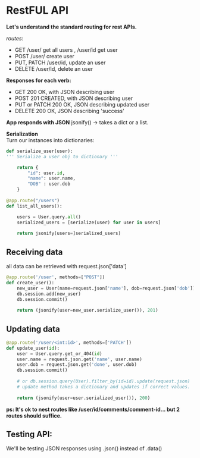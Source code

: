 # RestFUL API

**Let's understand the standard routing for rest APIs.**  
  
*routes*:

- GET /user/ get all users , /user/id get user
- POST /user/ create user
- PUT, PATCH  /user/id, update an user
- DELETE /user/id, delete an user

**Responses for each verb:**

- GET 200 OK, with JSON describing user
- POST 201 CREATED, with JSON describing user
- PUT or PATCH 200 OK, JSON describing updated user
- DELETE 200 OK, JSON describing 'success'
  
**App responds with JSON**
jsonify() -> takes a dict or a list.

**Serialization**  
Turn our instances into dictionaries:
```python
def serialize_user(user):
''' Serialize a user obj to dictionary '''

    return {
        "id": user.id,
        "name": user.name,
        "DOB" : user.dob
    }
    
@app.route("/users")
def list_all_users():

    users = User.query.all()
    serialized_users = [serialize(user) for user in users]
    
    return jsonify(users=]serialized_users)
```

## Receiving data

all data can be retrieved with request.json['data']  
```python
@app.route('/user', methods=["POST"])
def create_user():
    new_user = User(name=request.json['name'], dob=request.json['dob'])
    db.session.add(new_user)
    db.session.commit()
    
    return (jsonify(user=new_user.serialize_user()), 201)
```

## Updating data

```python
@app.route('/user/<int:id>', methods=['PATCH'])
def update_user(id):
    user = User.query.get_or_404(id)
    user.name = request.json.get('name', user.name)
    user.dob = request.json.get('done', user.dob)
    db.session.commit()
    
    # or db.session.query(User).filter_by(id=id).update(request.json)
    # update method takes a dictionary and updates if correct values.
    
    return (jsonify(user=user.serialized_user()), 200)
```

**ps: It's ok to nest routes like /user/id/comments/comment-id... but 2 routes should suffice.**

## Testing API:

We'll be testing JSON responses using .json() instead of .data()
